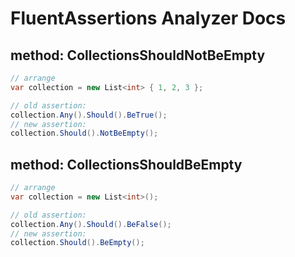 # FluentAssertions Analyzer Docs
## method: CollectionsShouldNotBeEmpty

```cs
// arrange
var collection = new List<int> { 1, 2, 3 };

// old assertion:
collection.Any().Should().BeTrue();
// new assertion:
collection.Should().NotBeEmpty();
```

## method: CollectionsShouldBeEmpty

```cs
// arrange
var collection = new List<int>();

// old assertion:
collection.Any().Should().BeFalse();
// new assertion:
collection.Should().BeEmpty();
```

